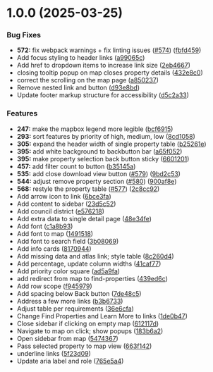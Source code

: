 # 1.0.0 (2025-03-25)


### Bug Fixes

* **572:** fix webpack warnings + fix linting issues ([#574](https://github.com/adamzev/clean-and-green-philly/issues/574)) ([fbfd459](https://github.com/adamzev/clean-and-green-philly/commit/fbfd459ba147e51a2fd54bee61d5ca63fb74eb98))
* Add focus styling to header links ([a99065c](https://github.com/adamzev/clean-and-green-philly/commit/a99065cba1607b981702e7aa7e654f24c108ad6e))
* Add href to dropdown items to increase link size ([2eb4667](https://github.com/adamzev/clean-and-green-philly/commit/2eb4667e7b68f45489c51ea10aa7d15afd2a3c77))
* closing tooltip popup on map closes property details ([432e8c0](https://github.com/adamzev/clean-and-green-philly/commit/432e8c0a14e1e9cfa199b030019c0730a24741c6))
* correct the scrolling on the map page ([a850237](https://github.com/adamzev/clean-and-green-philly/commit/a8502372e243057e2b06559cb042d94ea894415a))
* Remove nested link and button ([d93e8bd](https://github.com/adamzev/clean-and-green-philly/commit/d93e8bd52d80cd8d5b1a30910aaa4b168a11b57a))
* Update footer markup structure for accessibility ([d5c2a33](https://github.com/adamzev/clean-and-green-philly/commit/d5c2a334f0e5c297f117dca5dc2972b56d7b3542))


### Features

* **247:** make the mapbox legend more legible ([bcf6915](https://github.com/adamzev/clean-and-green-philly/commit/bcf691566fc26e834547a43efd863de58abdf3d4))
* **293:** sort features by priority of high, medium, low ([8cd1058](https://github.com/adamzev/clean-and-green-philly/commit/8cd105872feb0065aa3d207d42dc5df76ef63dbc))
* **305:** expand the header width of single property table ([b25261e](https://github.com/adamzev/clean-and-green-philly/commit/b25261e5d9e26bdbd9694aa03b4964771528dd3b))
* **395:** add white background to backbutton bar ([a65f052](https://github.com/adamzev/clean-and-green-philly/commit/a65f052ca2e5c0eac2737f85b4997af6e993f750))
* **395:** make property selection back button sticky ([6601201](https://github.com/adamzev/clean-and-green-philly/commit/6601201fcf943f8e64a1341327095e9b7edc6b08))
* **457:** add filter count to button ([b35145a](https://github.com/adamzev/clean-and-green-philly/commit/b35145a1df5f2995294f829e0b7cde20ba0e0f29))
* **535:** add close download view button ([#579](https://github.com/adamzev/clean-and-green-philly/issues/579)) ([9bd2c53](https://github.com/adamzev/clean-and-green-philly/commit/9bd2c53aa3b49da8136fa6e7e850c4dc4d5e2d74))
* **544:** adjust remove property section ([#580](https://github.com/adamzev/clean-and-green-philly/issues/580)) ([900af8e](https://github.com/adamzev/clean-and-green-philly/commit/900af8e6fbfc89bd4ed83b17c9eed0a1d5a3de3b))
* **568:** restyle the property table ([#577](https://github.com/adamzev/clean-and-green-philly/issues/577)) ([2c8cc92](https://github.com/adamzev/clean-and-green-philly/commit/2c8cc92b7f28aecdbe65412476691baa50254292))
* Add arrow icon to link ([6bce3fa](https://github.com/adamzev/clean-and-green-philly/commit/6bce3fa84ad9827f2117a2d51ed2f2665e83481b))
* Add content to sidebar ([23d5c52](https://github.com/adamzev/clean-and-green-philly/commit/23d5c52c3fcd1eb1eff902e7d1fd37ab2fe41b6d))
* Add council district ([e576218](https://github.com/adamzev/clean-and-green-philly/commit/e5762185840f0bbc2289fede8481f5b39a16087d))
* Add extra data to single detail page ([48e34fe](https://github.com/adamzev/clean-and-green-philly/commit/48e34fe0a6317fc8fc0f1f5e745dd165000d437f))
* Add font ([c1a8b93](https://github.com/adamzev/clean-and-green-philly/commit/c1a8b93561dfc67c8eed31b3c8befa2b8ae984ec))
* Add font to map ([1491518](https://github.com/adamzev/clean-and-green-philly/commit/14915180857a482a25d96f9f45f7c838082e2d71))
* Add font to search field ([3b08069](https://github.com/adamzev/clean-and-green-philly/commit/3b080690ba92007545467bc2ce4bf3bcad26c899))
* Add info cards ([8170944](https://github.com/adamzev/clean-and-green-philly/commit/8170944fdb8d8be36af062012967323047bda748))
* Add missing data and atlas link; style table ([8c260d4](https://github.com/adamzev/clean-and-green-philly/commit/8c260d48e015ed6c8c29cc10b8936753cc013ff0))
* Add percentage, update column widths ([41caf77](https://github.com/adamzev/clean-and-green-philly/commit/41caf77c55eb0a6336abc80047ed83584d250a64))
* Add priority color square ([ad5a9fa](https://github.com/adamzev/clean-and-green-philly/commit/ad5a9faff3b9596256e680b3d6d95c54caefc7a7))
* add redirect from map to find-properties ([439ed6c](https://github.com/adamzev/clean-and-green-philly/commit/439ed6c7291251aed9751431cd5bdc2fa6883a15))
* Add row scope ([f945979](https://github.com/adamzev/clean-and-green-philly/commit/f945979edaee2ad5a003a5b5560a89cc25717f3b))
* Add spacing below Back button ([7de48c5](https://github.com/adamzev/clean-and-green-philly/commit/7de48c50f177c0275cebac0a4a7d9dfce8d2cd2c))
* Address a few more links ([b3b6733](https://github.com/adamzev/clean-and-green-philly/commit/b3b673375f1472f15d80bffeff378c973d6cb49d))
* Adjust table per requirements ([36e6cfa](https://github.com/adamzev/clean-and-green-philly/commit/36e6cfa5934defadcf1a8b8ad1c09ffe609d0ec5))
* Change Find Properties and Learn More to links ([1de0b47](https://github.com/adamzev/clean-and-green-philly/commit/1de0b474811ab2d4281d94c6a9d5882a8ebb0c13))
* Close sidebar if clicking on empty map ([612117d](https://github.com/adamzev/clean-and-green-philly/commit/612117d6c54bc62baaae4f773013e196232c2dba))
* Navigate to map on click; show popups ([183b6a2](https://github.com/adamzev/clean-and-green-philly/commit/183b6a224d651726a6e465d7c9549ef437626f9e))
* Open sidebar from map ([5474367](https://github.com/adamzev/clean-and-green-philly/commit/54743673e99ffd6b939009ad54e4d0a4252ba044))
* Pass selected property to map view ([663f142](https://github.com/adamzev/clean-and-green-philly/commit/663f14236ccb9246efa8882c0dfa44e8cbcba0f7))
* underline links ([5f23d09](https://github.com/adamzev/clean-and-green-philly/commit/5f23d09da9a7258b284ccfef54b1be0ee2a8e1f8))
* Update aria label and role ([765e5a4](https://github.com/adamzev/clean-and-green-philly/commit/765e5a4fef1941e93815ae4789093e047183101c))
